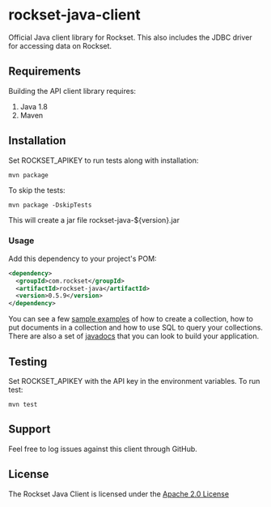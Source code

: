 # rockset-java-client

Official Java client library for Rockset.
This also includes the JDBC driver for accessing data on Rockset.

## Requirements

Building the API client library requires:
1. Java 1.8
2. Maven

## Installation

Set ROCKSET_APIKEY to run tests along with installation:
```
mvn package
```

To skip the tests:
```
mvn package -DskipTests
```

This will create a jar file rockset-java-${version}.jar

### Usage

Add this dependency to your project's POM:

```xml
<dependency>
  <groupId>com.rockset</groupId>
  <artifactId>rockset-java</artifactId>
  <version>0.5.9</version>
</dependency>
```

You can see a few [sample examples](https://github.com/rockset/rockset-java-client/tree/dhruba_feedback/examples) of how to create a collection, how to put documents in a collection and how to use SQL to query your collections. There are also a set of [javadocs](http://docs.rockset.com/java-client/com/rockset/client/RocksetClient.html) that you can look to build your application.

## Testing
Set ROCKSET_APIKEY with the API key in the environment variables. To run test:
```
mvn test
```

## Support

Feel free to log issues against this client through GitHub.

## License

The Rockset Java Client is licensed under the [Apache 2.0 License](https://github.com/rockset/rockset-java-client/blob/master/LICENSE)

